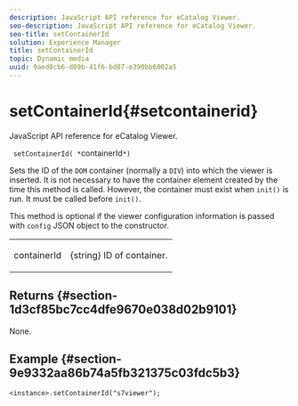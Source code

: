 ```yaml
---
description: JavaScript API reference for eCatalog Viewer.
seo-description: JavaScript API reference for eCatalog Viewer.
seo-title: setContainerId
solution: Experience Manager
title: setContainerId
topic: Dynamic media
uuid: 9aed8cb6-d89b-41f6-bd87-e390bb6002a5
---
```


# setContainerId{#setcontainerid}

JavaScript API reference for eCatalog Viewer.

 ` setContainerId( *`containerId`*)`

Sets the ID of the `DOM` container (normally a `DIV`) into which the viewer is inserted. It is not necessary to have the container element created by the time this method is called. However, the container must exist when `init()` is run. It must be called before `init()`.

This method is optional if the viewer configuration information is passed with `config` JSON object to the constructor.

<table id="table_896DFF34A68A403DB93A6D597461A573"> 
 <tbody> 
  <tr> 
   <td colname="col1"> <p> <span class="codeph"> <span class="varname"> containerId </span> </span> </p> </td> 
   <td colname="col2"> <p> <span class="codeph"> {string} </span> ID of container. </p> </td> 
  </tr> 
 </tbody> 
</table>

## Returns {#section-1d3cf85bc7cc4dfe9670e038d02b9101}

None.

## Example {#section-9e9332aa86b74a5fb321375c03fdc5b3}

```
<instance>.setContainerId("s7viewer");
```

